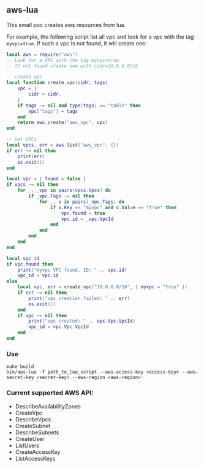 ## aws-lua

This small poc creates aws resources from lua.

For example, the following script list all vpc and look for a vpc with the tag `myvpc=true`. 
If such a vpc is not found, it will create one:
```lua
local aws = require("aws")
-- Look for a VPC with the tag myvpc=true.
-- If not found create one with cidr=10.0.0.0/16

-- create vpc
local function create_vpc(cidr, tags)
    vpc = {
        cidr = cidr,
    }
    if tags ~= nil and type(tags) == "table" then
        vpc["tags"] = tags
    end
    return aws.create("aws_vpc", vpc)
end

-- Get VPCs
local vpcs, err = aws.list("aws_vpc", {})
if err ~= nil then
    print(err)
    os.exit(1)
end

local vpc = { found = false }
if vpcs ~= nil then
    for _, _vpc in pairs(vpcs.Vpcs) do
        if _vpc.Tags ~= nil then
            for _, v in pairs(_vpc.Tags) do
                if v.Key == "myvpc" and v.Value == "true" then
                    vpc.found = true
                    vpc.id = _vpc.VpcId
                end
            end
        end
    end
end

local vpc_id
if vpc.found then
    print("myvpc VPC found. ID: " .. vpc.id)
    vpc_id = vpc.id
else
    local vpc, err = create_vpc("10.0.0.0/16", { myvpc = "true" })
    if err ~= nil then
        print("vpc creation failed: " .. err)
        os.exit(1)
    end
    if vpc ~= nil then
        print("vpc created: " .. vpc.Vpc.VpcId)
        vpc_id = vpc.Vpc.VpcId
    end
end
```

### Use
```shell
make build
bin/aws-lua -f path_to_lua_script --aws-access-key <access-key> --aws-secret-key <secret-key> --aws-region <aws-region>
```
### Current supported AWS API:

- DescribeAvailabilityZones
- CreateVpc
- DescribeVpcs
- CreateSubnet
- DescribeSubnets
- CreateUser
- ListUsers
- CreateAccessKey
- ListAccessKeys
